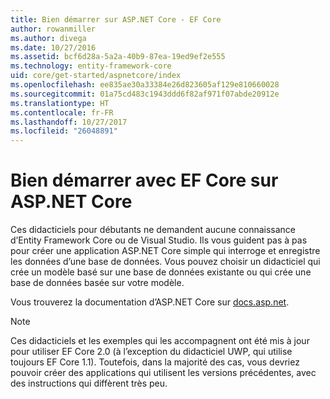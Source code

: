 ```yaml
---
title: Bien démarrer sur ASP.NET Core - EF Core
author: rowanmiller
ms.author: divega
ms.date: 10/27/2016
ms.assetid: bcf6d28a-5a2a-40b9-87ea-19ed9ef2e555
ms.technology: entity-framework-core
uid: core/get-started/aspnetcore/index
ms.openlocfilehash: ee835ae30a33384e26d823605af129e810660028
ms.sourcegitcommit: 01a75cd483c1943ddd6f82af971f07abde20912e
ms.translationtype: HT
ms.contentlocale: fr-FR
ms.lasthandoff: 10/27/2017
ms.locfileid: "26048891"
---
```

# <a name="getting-started-with-ef-core-on-aspnet-core"></a>Bien démarrer avec EF Core sur ASP.NET Core

Ces didacticiels pour débutants ne demandent aucune connaissance d’Entity Framework Core ou de Visual Studio. Ils vous guident pas à pas pour créer une application ASP.NET Core simple qui interroge et enregistre les données d’une base de données. Vous pouvez choisir un didacticiel qui crée un modèle basé sur une base de données existante ou qui crée une base de données basée sur votre modèle.

Vous trouverez la documentation d’ASP.NET Core sur [docs.asp.net](https://docs.asp.net).

> [!NOTE]  
> Ces didacticiels et les exemples qui les accompagnent ont été mis à jour pour utiliser EF Core 2.0 (à l’exception du didacticiel UWP, qui utilise toujours EF Core 1.1). Toutefois, dans la majorité des cas, vous devriez pouvoir créer des applications qui utilisent les versions précédentes, avec des instructions qui diffèrent très peu.
